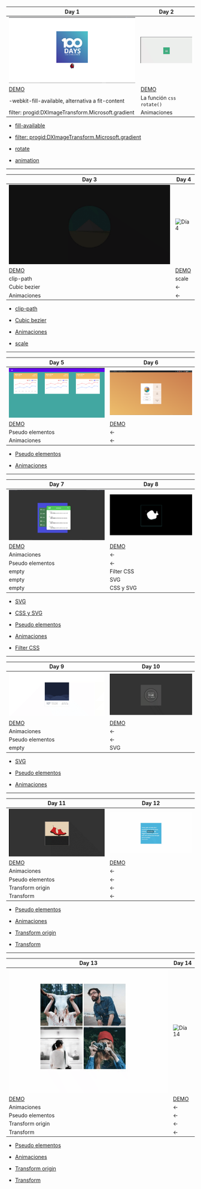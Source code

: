 
| Day 1 | Day 2 |
| ----------- | ----------- |
| ![Día 1](images/day1.png) | ![Día 2](images/day2.gif) |
| [DEMO](https://miguelhg2351.github.io/100-days-css/01) | <a href="https://miguelhg2351.github.io/100-days-css/02">DEMO</a> |
| -webkit-fill-available, alternativa a fit-content | La función ```css rotate()``` |
| filter: progid:DXImageTransform.Microsoft.gradient | Animaciones |

- [fill-available](https://developer.mozilla.org/es/docs/Web/CSS/width)

- [filter: progid:DXImageTransform.Microsoft.gradient](https://docs.microsoft.com/en-us/previous-versions/windows/internet-explorer/ie-developer/platform-apis/ms532997(v=vs.85))

- [rotate](https://developer.mozilla.org/en-US/docs/Web/CSS/transform-function/rotate())

- [animation](https://developer.mozilla.org/es/docs/Web/CSS/animation)

------------

| Day 3 | Day 4 |
| ----------- | ----------- |
| ![Día 3](images/day3.gif) | ![Día 4](images/day4.gif) |
| [DEMO](https://miguelhg2351.github.io/100-days-css/03) | <a href="https://miguelhg2351.github.io/100-days-css/04">DEMO</a> |
| clip-path | scale |
| Cubic bezier | <- |
| Animaciones | <- |

- [clip-path](https://developer.mozilla.org/es/docs/Web/CSS/clip-path)

- [Cubic bezier](https://developer.mozilla.org/en-US/docs/Web/CSS/easing-function)

- [Animaciones](https://developer.mozilla.org/es/docs/Web/CSS/animation)

- [scale](https://developer.mozilla.org/es/docs/Web/CSS/transform-function/scale)

------------

| Day 5 | Day 6 |
| ----------- | ----------- |
| ![Día 5](images/day5.png) | ![Día 6](images/day6.png) |
| [DEMO](https://miguelhg2351.github.io/100-days-css/05) | <a href="https://miguelhg2351.github.io/100-days-css/06">DEMO</a> |
| Pseudo elementos | <- |
| Animaciones | <- |

- [Pseudo elementos](https://developer.mozilla.org/es/docs/Web/CSS/Pseudoelementos)

- [Animaciones](https://developer.mozilla.org/es/docs/Web/CSS/animation)

------------

| Day 7 | Day 8 |
| ----------- | ----------- |
| ![Día 7](images/day7.png) | ![Día 8](images/day8.gif) |
| [DEMO](https://miguelhg2351.github.io/100-days-css/07) | <a href="https://miguelhg2351.github.io/100-days-css/08">DEMO</a> |
| Animaciones | <- |
| Pseudo elementos | <- |
| empty | Filter CSS |
| empty | SVG |
| empty | CSS y SVG |

- [SVG](https://developer.mozilla.org/es/docs/Web/SVG)

- [CSS y SVG](https://developer.mozilla.org/en-US/docs/Web/SVG/Tutorial/SVG_and_CSS)

- [Pseudo elementos](https://developer.mozilla.org/es/docs/Web/CSS/Pseudoelementos)

- [Animaciones](https://developer.mozilla.org/es/docs/Web/CSS/animation)

- [Filter CSS](https://developer.mozilla.org/es/docs/Web/CSS/filter)

------------

| Day 9 | Day 10 |
| ----------- | ----------- |
| ![Día 9](images/day9.gif) | ![Día 10](images/day10.gif) |
| [DEMO](https://miguelhg2351.github.io/100-days-css/09) | <a href="https://miguelhg2351.github.io/100-days-css/10">DEMO</a> |
| Animaciones | <- |
| Pseudo elementos | <- |
| empty | SVG |

- [SVG](https://developer.mozilla.org/es/docs/Web/SVG)

- [Pseudo elementos](https://developer.mozilla.org/es/docs/Web/CSS/Pseudoelementos)

- [Animaciones](https://developer.mozilla.org/es/docs/Web/CSS/animation)

------------

| Day 11 | Day 12 |
| ----------- | ----------- |
| ![Día 11](images/day11.gif) | ![Día 12](images/day12.gif) |
| [DEMO](https://miguelhg2351.github.io/100-days-css/11) | <a href="https://miguelhg2351.github.io/100-days-css/12">DEMO</a> |
| Animaciones | <- |
| Pseudo elementos | <- |
| Transform origin | <- |
| Transform | <- |

- [Pseudo elementos](https://developer.mozilla.org/es/docs/Web/CSS/Pseudoelementos)

- [Animaciones](https://developer.mozilla.org/es/docs/Web/CSS/animation)

- [Transform origin](https://developer.mozilla.org/en-US/docs/Web/CSS/transform-origin)

- [Transform](https://developer.mozilla.org/es/docs/Web/CSS/transform)

------------

| Day 13 | Day 14 |
| ----------- | ----------- |
| ![Día 13](images/day13.gif) | ![Día 14](images/day14.gif) |
| [DEMO](https://miguelhg2351.github.io/100-days-css/13) | <a href="https://miguelhg2351.github.io/100-days-css/14">DEMO</a> |
| Animaciones | <- |
| Pseudo elementos | <- |
| Transform origin | <- |
| Transform | <- |

- [Pseudo elementos](https://developer.mozilla.org/es/docs/Web/CSS/Pseudoelementos)

- [Animaciones](https://developer.mozilla.org/es/docs/Web/CSS/animation)

- [Transform origin](https://developer.mozilla.org/en-US/docs/Web/CSS/transform-origin)

- [Transform](https://developer.mozilla.org/es/docs/Web/CSS/transform)
